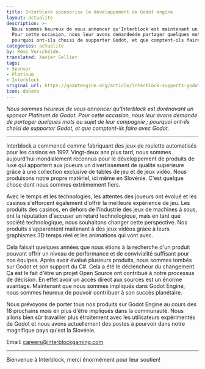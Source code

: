 ```yaml
---
title: Interblock sponsorise le développement de Godot engine
layout: actualite
description: >-
  Nous sommes heureux de vous annoncer qu'Interblock est maintenant un sponsor Platinum de Godot.
  Pour cette occasion, nous leur avons demandeéde partager quelques mots au sujet de leur compagnie ;
  pourquoi ont-ils choisi de supporter Godot, et que comptent-ils faire avec Godot.
categories: actualite
by: Rémi Verschelde. 
translated: Xavier Sellier
tags:
- Sponsor
- Platinum
- Interblock
original_url: https://godotengine.org/article/interblock-supports-godot-development
icon: donate
---
```


*Nous sommes heureux de vous annoncer qu'Interblock est dorénavant un sponsor Platinum de Godot.
Pour cette occasion, nous leur avons demandé de partager quelques mots au sujet de leur compagnie ;
pourquoi ont-ils choisi de supporter Godot, et que comptent-ils faire avec Godot.*

----

Interblock a commencé comme fabriquant des jeux de roulette automatisés pour les casinos en 1997. Vingt-deux ans plus tard, nous sommes aujourd'hui mondialement reconnus pour le développement de produits de luxe qui apportent aux joueurs un divertissement de qualité supérieure grâce à une collection exclusive de tables de jeu et de jeux vidéo. Nous produisons notre propre matériel, ici même en Slovénie. C'est quelque chose dont nous sommes extrêmement fiers.

Avec le temps et les technologies, les attentes des joueurs ont évolué et les casinos s'efforcent également d'offrir la meilleure expérience de jeu. Les produits des casinos, en dehors de l'industrie des jeux de machines à sous, ont la réputation d'accuser un retard technologique, mais en tant que société technologique, nous souhaitons changer cette perspective. Nos produits s'apparentent maitenant à des jeux vidéos gràce à leurs graphismes 3D temps réel et les animations qui vont avec.

Cela faisait quelques années que nous étions à la recherche d'un produit pouvant offrir un niveau de performance et de convivialité suffisant pour nos équipes. Après avoir évalué plusieurs produits, nous sommes tombés sur Godot et son support du C#. Cela a été le déclencheur du changement. Ça est le fait d'être un projet Open Source ont contribué à notre processus de décision. En effet avoir un accès direct aux sources est un énorme avantage. Maintenant que nous sommes impliqués dans Godot Engine, nous sommes heureux de pouvoir contribuer à son succès planétaire.

Nous prévoyons de porter tous nos produits sur Godot Engine au cours des 18 prochains mois en plus d'être impliqués dans la communauté. Nous allons bien sûr travailler plus étroitement avec les utilisateurs expérimentés de Godot et nous avons actuellement des postes à pourvoir dans notre magnifique pays qu'est la Slovénie.

Email: careers@interblockgaming.com

----
Bienvenue à Interblock, merci énormément pour leur soutien!
